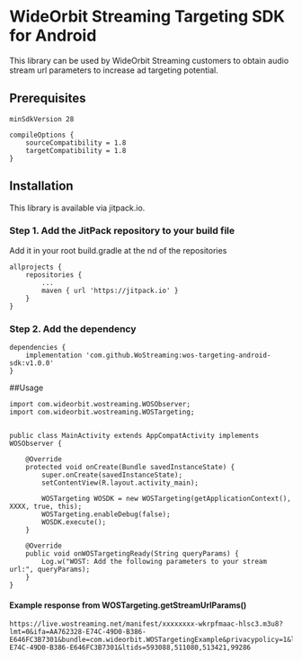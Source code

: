# WideOrbit Streaming Targeting SDK for Android

This library can be used by WideOrbit Streaming customers to obtain audio stream url parameters to increase ad targeting potential.

## Prerequisites

    minSdkVersion 28

    compileOptions {
        sourceCompatibility = 1.8
        targetCompatibility = 1.8
    }

## Installation

This library is available via jitpack.io.

### Step 1. Add the JitPack repository to your build file

Add it in your root build.gradle at the nd of the repositories

    allprojects {
        repositories {
            ...
            maven { url 'https://jitpack.io' }
        }
    }

### Step 2. Add the dependency


    dependencies {
        implementation 'com.github.WoStreaming:wos-targeting-android-sdk:v1.0.0'
    }

##Usage

    import com.wideorbit.wostreaming.WOSObserver;
    import com.wideorbit.wostreaming.WOSTargeting;


    public class MainActivity extends AppCompatActivity implements WOSObserver {

    	@Override
    	protected void onCreate(Bundle savedInstanceState) {
    		super.onCreate(savedInstanceState);
    		setContentView(R.layout.activity_main);

    		WOSTargeting WOSDK = new WOSTargeting(getApplicationContext(), XXXX, true, this);
    		WOSTargeting.enableDebug(false);
    		WOSDK.execute();
    	}

    	@Override
    	public void onWOSTargetingReady(String queryParams) {
    		Log.w("WOST: Add the following parameters to your stream url:", queryParams);
    	}
    }


#### Example response from WOSTargeting.getStreamUrlParams()
    https://live.wostreaming.net/manifest/xxxxxxxx-wkrpfmaac-hlsc3.m3u8?lmt=0&ifa=AA762328-E74C-49D0-B386-E646FC3B7301&bundle=com.wideorbit.WOSTargetingExample&privacypolicy=1&lptid=MAA762328-E74C-49D0-B386-E646FC3B7301&ltids=593088,511080,513421,99286
